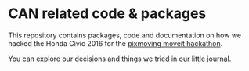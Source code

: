 # CAN related code & packages

This repository contains packages, code and documentation on how we hacked the Honda Civic 2016 for the
[pixmoving moveit hackathon](https://www.pixmoving.com/move-it).

You can explore our decisions and things we tried in [our little journal](BLOG.md).
